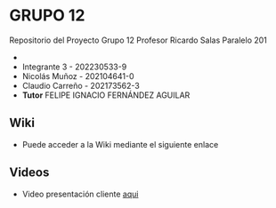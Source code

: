 # GRUPO 12
Repositorio del Proyecto Grupo 12 Profesor Ricardo Salas Paralelo 201

* 
* Integrante 3 - 202230533-9
* Nicolás Muñoz - 202104641-0
* Claudio Carreño - 202173562-3
* **Tutor** FELIPE IGNACIO FERNÁNDEZ AGUILAR

## Wiki
* Puede acceder a la Wiki mediante el siguiente enlace
## Videos
* Video presentación cliente [aqui](https://usmcl-my.sharepoint.com/:v:/g/personal/claudio_carreno_usm_cl/EQ1_1EaAYddAkW_vgU2wwFkBc2UOmd4ZwCz0bDELah-S9Q?nav=eyJyZWZlcnJhbEluZm8iOnsicmVmZXJyYWxBcHAiOiJPbmVEcml2ZUZvckJ1c2luZXNzIiwicmVmZXJyYWxBcHBQbGF0Zm9ybSI6IldlYiIsInJlZmVycmFsTW9kZSI6InZpZXciLCJyZWZlcnJhbFZpZXciOiJNeUZpbGVzTGlua0NvcHkifX0&e=rruca9)

